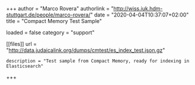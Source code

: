 +++
author = "Marco Rovera"
authorlink = "http://wiss.iuk.hdm-stuttgart.de/people/marco-rovera/"
date = "2020-04-04T10:37:07+02:00"
title = "Compact Memory Test Sample" 
 
loaded = false
category = "support"



[[files]]
	url = "http://data.judaicalink.org/dumps/cmtest/es_index_test.json.gz"
	
	
	description = "Test sample from Compact Memory, ready for indexing in Elasticsearch"
	
+++
